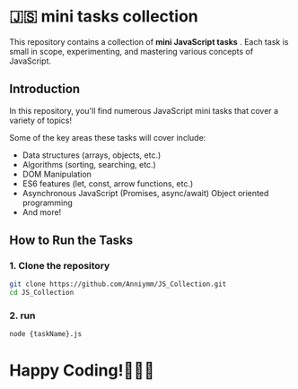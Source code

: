 # 🇯‌🇸‌‌ mini tasks collection
This repository contains a collection of **mini JavaScript tasks** . Each task is small in scope, experimenting, and mastering various concepts of JavaScript.

## Introduction

In this repository, you'll find numerous JavaScript mini tasks that cover a variety of topics!

Some of the key areas these tasks will cover include:
- Data structures (arrays, objects, etc.)
- Algorithms (sorting, searching, etc.)
- DOM Manipulation
- ES6 features (let, const, arrow functions, etc.)
- Asynchronous JavaScript (Promises, async/await)
  Object oriented programming
- And more!

## How to Run the Tasks

### 1. Clone the repository
```bash
git clone https://github.com/Anniymm/JS_Collection.git
cd JS_Collection
```

### 2. run
```bash
node {taskName}.js
```
# Happy Coding!👩🏼‍💻
